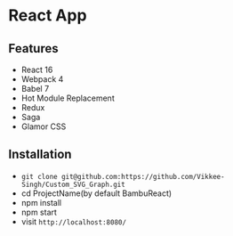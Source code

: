 # React App
## Features

* React 16
* Webpack 4
* Babel 7
* Hot Module Replacement
* Redux
* Saga
* Glamor CSS

## Installation

* `git clone git@github.com:https://github.com/Vikkee-Singh/Custom_SVG_Graph.git`
* cd ProjectName(by default BambuReact)
* npm install
* npm start
* visit `http://localhost:8080/`
